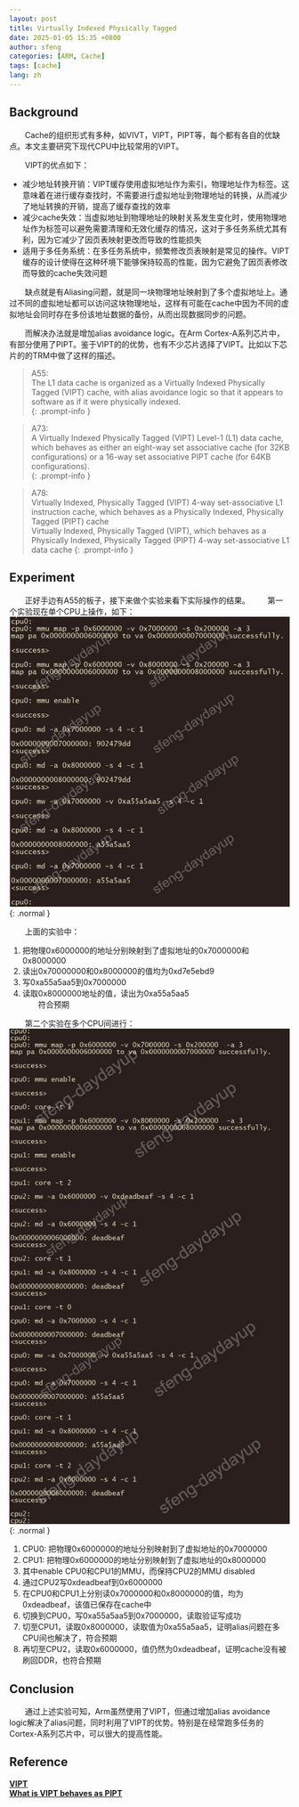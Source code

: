 ```yaml
---
layout: post
title: Virtually Indexed Physically Tagged
date: 2025-01-05 15:35 +0800
author: sfeng
categories: [ARM, Cache]
tags: [cache]
lang: zh
---
```


## Background

&emsp;&emsp;Cache的组织形式有多种，如VIVT，VIPT，PIPT等，每个都有各自的优缺点。本文主要研究下现代CPU中比较常用的VIPT。  

&emsp;&emsp;VIPT的优点如下：  
- 减少地址转换开销‌：VIPT缓存使用虚拟地址作为索引，物理地址作为标签。这意味着在进行缓存查找时，不需要进行虚拟地址到物理地址的转换，从而减少了地址转换的开销，提高了缓存查找的效率‌  
- 减少cache失效‌：当虚拟地址到物理地址的映射关系发生变化时，使用物理地址作为标签可以避免需要清理和无效化缓存的情况，这对于多任务系统尤其有利，因为它减少了因页表映射更改而导致的性能损失‌  
- 适用于多任务系统‌：在多任务系统中，频繁修改页表映射是常见的操作。VIPT缓存的设计使得在这种环境下能够保持较高的性能，因为它避免了因页表修改而导致的cache失效问题‌  

&emsp;&emsp;缺点就是有Aliasing问题，就是同一块物理地址映射到了多个虚拟地址上。通过不同的虚拟地址都可以访问这块物理地址，这样有可能在cache中因为不同的虚拟地址会同时存在多份该地址数据的备份，从而出现数据同步的问题。  

&emsp;&emsp;而解决办法就是增加alias avoidance logic。在Arm Cortex-A系列芯片中，有部分使用了PIPT。鉴于VIPT的的优势，也有不少芯片选择了VIPT。比如以下芯片的的TRM中做了这样的描述。  

> A55:  
> The L1 data cache is organized as a Virtually Indexed Physically Tagged (VIPT) cache, with alias avoidance logic so that it appears to software as if it were physically indexed.  
{: .prompt-info }  

> A73:  
> A Virtually Indexed Physically Tagged (VIPT) Level-1 (L1) data cache, which behaves as either an eight-way set associative cache (for 32KB configurations) or a 16-way set associative PIPT cache (for 64KB configurations).  
{: .prompt-info }  

> A78:  
> Virtually Indexed, Physically Tagged (VIPT) 4-way set-associative L1 instruction cache, which behaves as a Physically Indexed, Physically Tagged (PIPT) cache  
> Virtually Indexed, Physically Tagged (VIPT), which behaves as a Physically Indexed, Physically Tagged (PIPT) 4-way set-associative L1 data cache
{: .prompt-info }  

## Experiment
&emsp;&emsp;正好手边有A55的板子，接下来做个实验来看下实际操作的结果。 
&emsp;&emsp;第一个实验现在单个CPU上操作，如下：  
![vipt_singlecpu](/assets/img/cache/vipt_singlecpu.jpg){: .normal }    

&emsp;&emsp;上面的实验中：  
1. 把物理0x6000000的地址分别映射到了虚拟地址的0x7000000和0x8000000  
2. 读出0x70000000和0x8000000的值均为0xd7e5ebd9  
3. 写0xa55a5aa5到0x7000000  
4. 读取0x8000000地址的值，读出为0xa55a5aa5  
&emsp;&emsp;符合预期  

&emsp;&emsp;第二个实验在多个CPU间进行：  
![vipt_multicpu](/assets/img/cache/vipt_multicpu.jpg){: .normal }   

1. CPU0: 把物理0x6000000的地址分别映射到了虚拟地址的0x7000000  
2. CPU1: 把物理0x6000000的地址分别映射到了虚拟地址的0x8000000  
3. 其中enable CPU0和CPU1的MMU，而保持CPU2的MMU disabled  
4. 通过CPU2写0xdeadbeaf到0x6000000
5. 在CPU0和CPU1上分别读0x7000000和0x8000000的值，均为0xdeadbeaf，该值已保存在cache中  
6. 切换到CPU0，写0xa55a5aa5到0x7000000，读取验证写成功  
7. 切至CPU1，读取0x8000000，读取值为0xa55a5aa5，证明alias问题在多CPU间也解决了，符合预期  
8. 再切至CPU2，读取0x6000000，值仍然为0xdeadbeaf，证明cache没有被刷回DDR，也符合预期  

## Conclusion
&emsp;&emsp;通过上述实验可知，Arm虽然使用了VIPT，但通过增加alias avoidance logic解决了alias问题，同时利用了VIPT的优势。特别是在经常跑多任务的Cortex-A系列芯片中，可以很大的提高性能。  

## Reference
[**VIPT**](https://www.geeksforgeeks.org/virtually-indexed-physically-tagged-vipt-cache/)  
[**What is VIPT behaves as PIPT**](https://community.arm.com/support-forums/f/architectures-and-processors-forum/48758/what-is-vipt-behaves-as-pipt)  